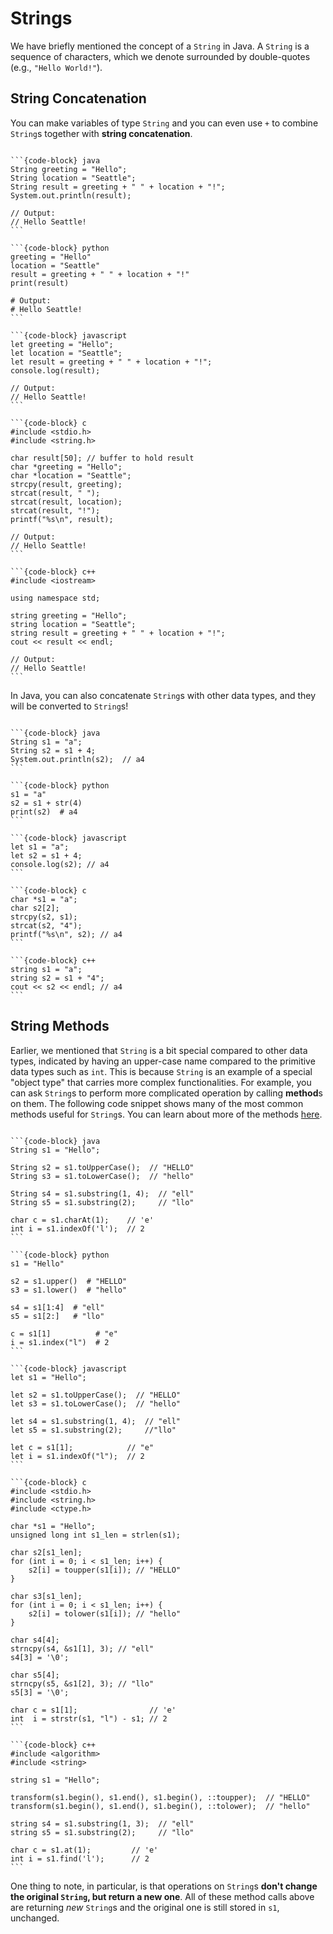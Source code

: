 # <i class="fas fa-book fa-fw"></i> Strings

We have briefly mentioned the concept of a `String` in Java. A `String` is a sequence of characters, which we denote surrounded by double-quotes (e.g., `"Hello World!"`).

## String Concatenation

You can make variables of type `String` and you can even use `+` to combine `String`s together with **string concatenation**.

````{tab-set-code}

```{code-block} java
String greeting = "Hello";
String location = "Seattle";
String result = greeting + " " + location + "!";
System.out.println(result);

// Output:
// Hello Seattle!
```

```{code-block} python
greeting = "Hello"
location = "Seattle"
result = greeting + " " + location + "!"
print(result)

# Output:
# Hello Seattle!
```

```{code-block} javascript
let greeting = "Hello";
let location = "Seattle";
let result = greeting + " " + location + "!";
console.log(result);

// Output:
// Hello Seattle!
```

```{code-block} c
#include <stdio.h>
#include <string.h>

char result[50]; // buffer to hold result
char *greeting = "Hello";
char *location = "Seattle";
strcpy(result, greeting);
strcat(result, " ");
strcat(result, location);
strcat(result, "!");
printf("%s\n", result);

// Output:
// Hello Seattle!
```

```{code-block} c++
#include <iostream>

using namespace std;

string greeting = "Hello";
string location = "Seattle";
string result = greeting + " " + location + "!";
cout << result << endl;

// Output:
// Hello Seattle!
```
````

In Java, you can also concatenate `String`s with other data types, and they will be converted to `String`s!

````{tab-set-code}

```{code-block} java
String s1 = "a";
String s2 = s1 + 4;
System.out.println(s2);  // a4
```

```{code-block} python
s1 = "a"
s2 = s1 + str(4)
print(s2)  # a4
```

```{code-block} javascript
let s1 = "a";
let s2 = s1 + 4;
console.log(s2); // a4
```

```{code-block} c
char *s1 = "a";
char s2[2];
strcpy(s2, s1);
strcat(s2, "4");
printf("%s\n", s2); // a4
```

```{code-block} c++
string s1 = "a";
string s2 = s1 + "4";
cout << s2 << endl; // a4
```
````

## String Methods

Earlier, we mentioned that `String` is a bit special compared to other data types, indicated by having an upper-case name compared to the primitive data types such as `int`. This is because `String` is an example of a special "object type" that carries more complex functionalities. For example, you can ask `String`s to perform more complicated operation by calling **method**s on them. The following code snippet shows many of the most common methods useful for `String`s. You can learn about more of the methods [here](https://docs.oracle.com/en/java/javase/11/docs/api/java.base/java/lang/String.html).

````{tab-set-code}

```{code-block} java
String s1 = "Hello";

String s2 = s1.toUpperCase();  // "HELLO"
String s3 = s1.toLowerCase();  // "hello"

String s4 = s1.substring(1, 4);  // "ell"
String s5 = s1.substring(2);     // "llo"

char c = s1.charAt(1);    // 'e'
int i = s1.indexOf('l');  // 2
```

```{code-block} python
s1 = "Hello"

s2 = s1.upper()  # "HELLO"
s3 = s1.lower()  # "hello"

s4 = s1[1:4]  # "ell"
s5 = s1[2:]   # "llo"

c = s1[1]          # "e"
i = s1.index("l")  # 2
```

```{code-block} javascript
let s1 = "Hello";

let s2 = s1.toUpperCase();  // "HELLO"
let s3 = s1.toLowerCase();  // "hello"

let s4 = s1.substring(1, 4);  // "ell"
let s5 = s1.substring(2);     //"llo"

let c = s1[1];            // "e"
let i = s1.indexOf("l");  // 2
```

```{code-block} c
#include <stdio.h>
#include <string.h>
#include <ctype.h>

char *s1 = "Hello";
unsigned long int s1_len = strlen(s1);

char s2[s1_len];
for (int i = 0; i < s1_len; i++) {
    s2[i] = toupper(s1[i]); // "HELLO"
}

char s3[s1_len];
for (int i = 0; i < s1_len; i++) {
    s2[i] = tolower(s1[i]); // "hello"
}

char s4[4];
strncpy(s4, &s1[1], 3); // "ell"
s4[3] = '\0';

char s5[4];
strncpy(s5, &s1[2], 3); // "llo"
s5[3] = '\0';

char c = s1[1];                // 'e'
int  i = strstr(s1, "l") - s1; // 2
```

```{code-block} c++
#include <algorithm>
#include <string>

string s1 = "Hello";

transform(s1.begin(), s1.end(), s1.begin(), ::toupper);  // "HELLO"
transform(s1.begin(), s1.end(), s1.begin(), ::tolower);  // "hello"

string s4 = s1.substring(1, 3);  // "ell"
string s5 = s1.substring(2);     // "llo"

char c = s1.at(1);         // 'e'
int i = s1.find('l');      // 2
```
````

One thing to note, in particular, is that operations on `String`s **don't change the original `String`, but return a new one**. All of these method calls above are returning *new* `String`s and the original one is still stored in `s1`, unchanged.